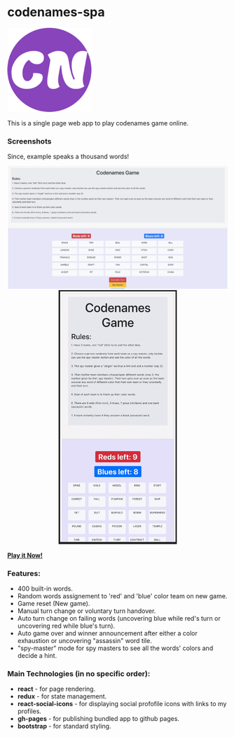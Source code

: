 # codenames-spa
![logo](public/logo192.png)

This is a single page web app to play codenames game online.

### Screenshots
Since, example speaks a thousand words!

<p align="center">
  <img width="620" src="demos/Webscreenshot.png"/>
  <img width="270" src="demos/Mobscreencapture.gif"/>
</p>

[**Play it Now!**](https://lprakashv.github.io/codenames-spa/)

### Features:
* 400 built-in words.
* Random words assignement to 'red' and 'blue' color team on new game.
* Game reset (New game).
* Manual turn change or voluntary turn handover.
* Auto turn change on failing words (uncovering blue while red's turn or uncovering red while blue's turn).
* Auto game over and winner announcement after either a color exhaustion or uncovering "assassin" word tile.
* "spy-master" mode for spy masters to see all the words' colors and decide a hint.

### Main Technologies (in no specific order):
* **react** - for page rendering.
* **redux** - for state management.
* **react-social-icons** - for displaying social profofile icons with links to my profiles.
* **gh-pages** - for publishing bundled app to github pages.
* **bootstrap** - for standard styling.

